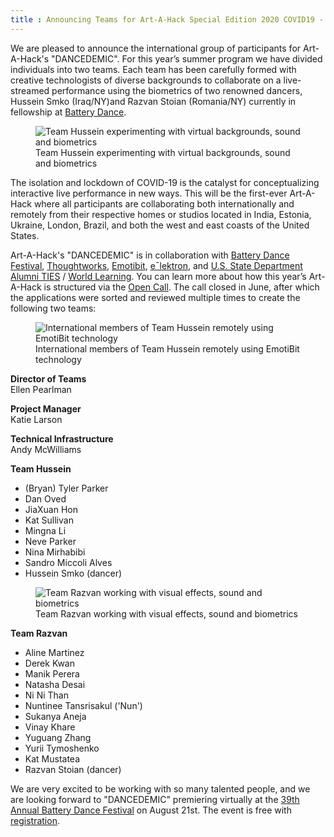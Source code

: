 ```yaml
---
title : Announcing Teams for Art-A-Hack Special Edition 2020 COVID19 - “DANCEDEMIC”
---
```

We are pleased to announce the international group of participants for Art-A-Hack's "DANCEDEMIC". For this year’s summer program we have divided individuals into two teams. <!--excerpt-ends-->Each team has been carefully formed with creative technologists of diverse backgrounds to collaborate on  a live-streamed performance using the biometrics of two renowned dancers, Hussein Smko (Iraq/NY)and Razvan Stoian (Romania/NY) currently in fellowship at [Battery Dance](https://batterydance.org/). 

<figure>
	<img src="/images/blog/2020/team-hussein.jpg" alt="Team Hussein experimenting with virtual backgrounds, sound and biometrics" />
	<figcaption>Team Hussein experimenting with virtual backgrounds, sound and biometrics</figcaption>
</figure>

The isolation and lockdown of COVID-19 is the catalyst for conceptualizing interactive live performance in new ways. This will be the first-ever Art-A-Hack where all participants are collaborating both internationally and remotely from their respective homes or studios located in India, Estonia, Ukraine, London, Brazil, and both the west and east coasts of the United States.

Art-A-Hack's "DANCEDEMIC" is in collaboration with [Battery Dance Festival](https://batterydance.org/battery-dance-festival/), [Thoughtworks](https://www.thoughtworks.com/), [Emotibit](https://www.emotibit.com/), [eˉlektron](https://elektron.art/en/), and [U.S. State Department Alumni TIES](https://alumni.state.gov/alumni-news/alumni-thematic-international-exchange-seminars-alumni-ties) / [World Learning](https://www.worldlearning.org/program/alumni-thematic-international-exchange-seminars/). You can learn more about how this year’s Art-A-Hack is structured via the [Open Call](/summer-2020/call/). The call closed in June, after which the applications were sorted and reviewed multiple times to create the following two teams:

<figure>
	<img src="/images/blog/2020/emotibit.jpg" alt="International members of Team Hussein remotely using EmotiBit technology" />
	<figcaption>International members of Team Hussein  remotely using EmotiBit technology</figcaption>
</figure>

**Director of Teams**  
Ellen Pearlman

**Project Manager**  
Katie Larson

**Technical Infrastructure**  
Andy McWilliams

**Team Hussein**

<ul class="team-list" style="margin-top: 0; padding-top: 0">
	<li>(Bryan) Tyler Parker</li>
	<li>Dan Oved</li>
	<li>JiaXuan Hon</li>
	<li>Kat Sullivan</li>
	<li>Mingna Li</li>
	<li>Neve Parker</li>
	<li>Nina Mirhabibi</li>
	<li>Sandro Miccoli Alves</li>
	<li>Hussein Smko (dancer)</li>
</ul>

<figure>
	<img src="/images/blog/2020/team-razvan.jpg" alt="Team Razvan working with visual effects, sound and biometrics" />
	<figcaption>Team Razvan working with visual effects, sound and biometrics</figcaption>
</figure>

**Team Razvan**

<ul class="team-list" style="margin-top: 0; padding-top: 0">
	<li>Aline Martinez</li>
	<li>Derek Kwan</li>
	<li>Manik Perera</li>
	<li>Natasha Desai</li>
	<li>Ni Ni Than</li>
	<li>Nuntinee Tansrisakul ('Nun')</li>
	<li>Sukanya Aneja</li>
	<li>Vinay Khare</li>
	<li>Yuguang Zhang</li>
	<li>Yurii Tymoshenko</li>
	<li>Kat Mustatea</li>
	<li>Razvan Stoian (dancer)</li>
</ul>

We are very excited to be working with so many talented people, and we are looking forward to "DANCEDEMIC" premiering virtually at the [39th Annual Battery Dance Festival](https://batterydance.org/battery-dance-festival/) on August 21st.  The event is free with [registration](https://www.classy.org/event/from-battery-dance-and-its-resilient-festival/e292949).